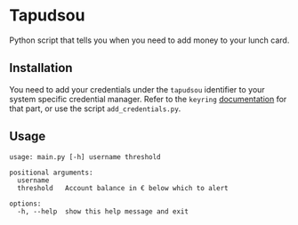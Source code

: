 # Tapudsou

Python script that tells you when you need to add money to your lunch card.

## Installation

You need to add your credentials under the `tapudsou` identifier to your system specific credential manager.
Refer to the `keyring` [documentation](https://github.com/jaraco/keyring) for that part, or use the script `add_credentials.py`.

## Usage

```
usage: main.py [-h] username threshold

positional arguments:
  username
  threshold   Account balance in € below which to alert

options:
  -h, --help  show this help message and exit
```